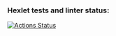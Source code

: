 ### Hexlet tests and linter status:
[![Actions Status](https://github.com/EggsellentGuy/python-project-50/actions/workflows/hexlet-check.yml/badge.svg)](https://github.com/EggsellentGuy/python-project-50/actions)